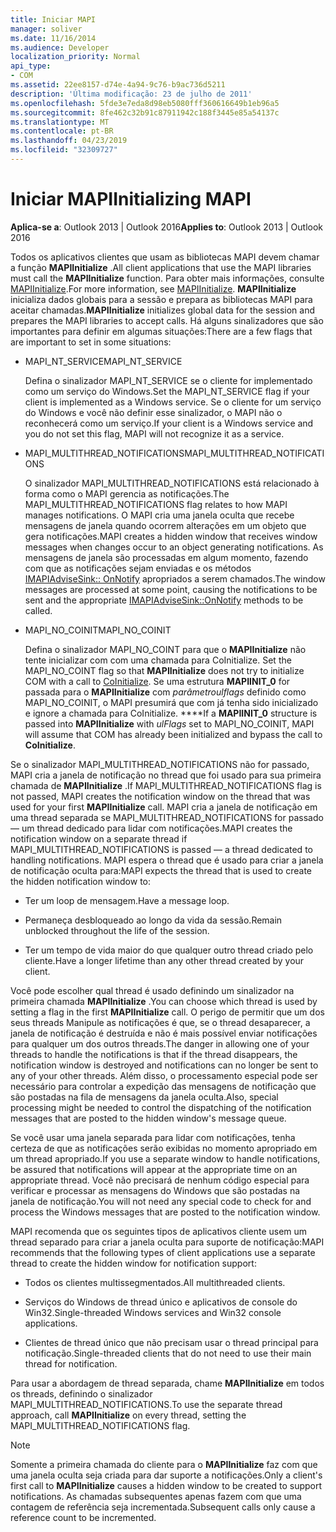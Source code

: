 ```yaml
---
title: Iniciar MAPI
manager: soliver
ms.date: 11/16/2014
ms.audience: Developer
localization_priority: Normal
api_type:
- COM
ms.assetid: 22ee8157-d74e-4a94-9c76-b9ac736d5211
description: 'Última modificação: 23 de julho de 2011'
ms.openlocfilehash: 5fde3e7eda8d98eb5080fff360616649b1eb96a5
ms.sourcegitcommit: 8fe462c32b91c87911942c188f3445e85a54137c
ms.translationtype: MT
ms.contentlocale: pt-BR
ms.lasthandoff: 04/23/2019
ms.locfileid: "32309727"
---
```

# <a name="initializing-mapi"></a><span data-ttu-id="21e53-103">Iniciar MAPI</span><span class="sxs-lookup"><span data-stu-id="21e53-103">Initializing MAPI</span></span>

  
  
<span data-ttu-id="21e53-104">**Aplica-se a**: Outlook 2013 | Outlook 2016</span><span class="sxs-lookup"><span data-stu-id="21e53-104">**Applies to**: Outlook 2013 | Outlook 2016</span></span> 
  
<span data-ttu-id="21e53-105">Todos os aplicativos clientes que usam as bibliotecas MAPI devem chamar a função **MAPIInitialize** .</span><span class="sxs-lookup"><span data-stu-id="21e53-105">All client applications that use the MAPI libraries must call the **MAPIInitialize** function.</span></span> <span data-ttu-id="21e53-106">Para obter mais informações, consulte [MAPIInitialize](mapiinitialize.md).</span><span class="sxs-lookup"><span data-stu-id="21e53-106">For more information, see [MAPIInitialize](mapiinitialize.md).</span></span> <span data-ttu-id="21e53-107">**MAPIInitialize** inicializa dados globais para a sessão e prepara as bibliotecas MAPI para aceitar chamadas.</span><span class="sxs-lookup"><span data-stu-id="21e53-107">**MAPIInitialize** initializes global data for the session and prepares the MAPI libraries to accept calls.</span></span> <span data-ttu-id="21e53-108">Há alguns sinalizadores que são importantes para definir em algumas situações:</span><span class="sxs-lookup"><span data-stu-id="21e53-108">There are a few flags that are important to set in some situations:</span></span> 
  
- <span data-ttu-id="21e53-109">MAPI_NT_SERVICE</span><span class="sxs-lookup"><span data-stu-id="21e53-109">MAPI_NT_SERVICE</span></span>
    
    <span data-ttu-id="21e53-110">Defina o sinalizador MAPI_NT_SERVICE se o cliente for implementado como um serviço do Windows.</span><span class="sxs-lookup"><span data-stu-id="21e53-110">Set the MAPI_NT_SERVICE flag if your client is implemented as a Windows service.</span></span> <span data-ttu-id="21e53-111">Se o cliente for um serviço do Windows e você não definir esse sinalizador, o MAPI não o reconhecerá como um serviço.</span><span class="sxs-lookup"><span data-stu-id="21e53-111">If your client is a Windows service and you do not set this flag, MAPI will not recognize it as a service.</span></span> 
    
- <span data-ttu-id="21e53-112">MAPI_MULTITHREAD_NOTIFICATIONS</span><span class="sxs-lookup"><span data-stu-id="21e53-112">MAPI_MULTITHREAD_NOTIFICATIONS</span></span>
    
    <span data-ttu-id="21e53-113">O sinalizador MAPI_MULTITHREAD_NOTIFICATIONS está relacionado à forma como o MAPI gerencia as notificações.</span><span class="sxs-lookup"><span data-stu-id="21e53-113">The MAPI_MULTITHREAD_NOTIFICATIONS flag relates to how MAPI manages notifications.</span></span> <span data-ttu-id="21e53-114">O MAPI cria uma janela oculta que recebe mensagens de janela quando ocorrem alterações em um objeto que gera notificações.</span><span class="sxs-lookup"><span data-stu-id="21e53-114">MAPI creates a hidden window that receives window messages when changes occur to an object generating notifications.</span></span> <span data-ttu-id="21e53-115">As mensagens de janela são processadas em algum momento, fazendo com que as notificações sejam enviadas e os métodos [IMAPIAdviseSink:: OnNotify](imapiadvisesink-onnotify.md) apropriados a serem chamados.</span><span class="sxs-lookup"><span data-stu-id="21e53-115">The window messages are processed at some point, causing the notifications to be sent and the appropriate [IMAPIAdviseSink::OnNotify](imapiadvisesink-onnotify.md) methods to be called.</span></span> 
    
- <span data-ttu-id="21e53-116">MAPI_NO_COINIT</span><span class="sxs-lookup"><span data-stu-id="21e53-116">MAPI_NO_COINIT</span></span>
    
    <span data-ttu-id="21e53-117">Defina o sinalizador MAPI_NO_COINT para que o **MAPIInitialize** não tente inicializar com com uma chamada para CoInitialize. [](https://msdn.microsoft.com/library/ms886303.aspx)</span><span class="sxs-lookup"><span data-stu-id="21e53-117">Set the MAPI_NO_COINT flag so that **MAPIInitialize** does not try to initialize COM with a call to [CoInitialize](https://msdn.microsoft.com/library/ms886303.aspx).</span></span> <span data-ttu-id="21e53-118">Se uma estrutura **MAPIINIT_0** for passada para o **MAPIInitialize** com _parâmetroulflags_ definido como MAPI_NO_COINIT, o MAPI presumirá que com já tenha sido inicializado e ignore a chamada para CoInitialize. \*\*\*\*</span><span class="sxs-lookup"><span data-stu-id="21e53-118">If a **MAPIINIT_0** structure is passed into **MAPIInitialize** with  _ulFlags_ set to MAPI_NO_COINIT, MAPI will assume that COM has already been initialized and bypass the call to **CoInitialize**.</span></span>
    
<span data-ttu-id="21e53-119">Se o sinalizador MAPI_MULTITHREAD_NOTIFICATIONS não for passado, MAPI cria a janela de notificação no thread que foi usado para sua primeira chamada de **MAPIInitialize** .</span><span class="sxs-lookup"><span data-stu-id="21e53-119">If MAPI_MULTITHREAD_NOTIFICATIONS flag is not passed, MAPI creates the notification window on the thread that was used for your first **MAPIInitialize** call.</span></span> <span data-ttu-id="21e53-120">MAPI cria a janela de notificação em uma thread separada se MAPI_MULTITHREAD_NOTIFICATIONS for passado — um thread dedicado para lidar com notificações.</span><span class="sxs-lookup"><span data-stu-id="21e53-120">MAPI creates the notification window on a separate thread if MAPI_MULTITHREAD_NOTIFICATIONS is passed — a thread dedicated to handling notifications.</span></span> <span data-ttu-id="21e53-121">MAPI espera o thread que é usado para criar a janela de notificação oculta para:</span><span class="sxs-lookup"><span data-stu-id="21e53-121">MAPI expects the thread that is used to create the hidden notification window to:</span></span> 
  
- <span data-ttu-id="21e53-122">Ter um loop de mensagem.</span><span class="sxs-lookup"><span data-stu-id="21e53-122">Have a message loop.</span></span>
    
- <span data-ttu-id="21e53-123">Permaneça desbloqueado ao longo da vida da sessão.</span><span class="sxs-lookup"><span data-stu-id="21e53-123">Remain unblocked throughout the life of the session.</span></span>
    
- <span data-ttu-id="21e53-124">Ter um tempo de vida maior do que qualquer outro thread criado pelo cliente.</span><span class="sxs-lookup"><span data-stu-id="21e53-124">Have a longer lifetime than any other thread created by your client.</span></span> 
    
<span data-ttu-id="21e53-125">Você pode escolher qual thread é usado definindo um sinalizador na primeira chamada **MAPIInitialize** .</span><span class="sxs-lookup"><span data-stu-id="21e53-125">You can choose which thread is used by setting a flag in the first **MAPIInitialize** call.</span></span> <span data-ttu-id="21e53-126">O perigo de permitir que um dos seus threads Manipule as notificações é que, se o thread desaparecer, a janela de notificação é destruída e não é mais possível enviar notificações para qualquer um dos outros threads.</span><span class="sxs-lookup"><span data-stu-id="21e53-126">The danger in allowing one of your threads to handle the notifications is that if the thread disappears, the notification window is destroyed and notifications can no longer be sent to any of your other threads.</span></span> <span data-ttu-id="21e53-127">Além disso, o processamento especial pode ser necessário para controlar a expedição das mensagens de notificação que são postadas na fila de mensagens da janela oculta.</span><span class="sxs-lookup"><span data-stu-id="21e53-127">Also, special processing might be needed to control the dispatching of the notification messages that are posted to the hidden window's message queue.</span></span> 
  
<span data-ttu-id="21e53-128">Se você usar uma janela separada para lidar com notificações, tenha certeza de que as notificações serão exibidas no momento apropriado em um thread apropriado.</span><span class="sxs-lookup"><span data-stu-id="21e53-128">If you use a separate window to handle notifications, be assured that notifications will appear at the appropriate time on an appropriate thread.</span></span> <span data-ttu-id="21e53-129">Você não precisará de nenhum código especial para verificar e processar as mensagens do Windows que são postadas na janela de notificação.</span><span class="sxs-lookup"><span data-stu-id="21e53-129">You will not need any special code to check for and process the Windows messages that are posted to the notification window.</span></span> 
  
<span data-ttu-id="21e53-130">MAPI recomenda que os seguintes tipos de aplicativos cliente usem um thread separado para criar a janela oculta para suporte de notificação:</span><span class="sxs-lookup"><span data-stu-id="21e53-130">MAPI recommends that the following types of client applications use a separate thread to create the hidden window for notification support:</span></span>
  
- <span data-ttu-id="21e53-131">Todos os clientes multissegmentados.</span><span class="sxs-lookup"><span data-stu-id="21e53-131">All multithreaded clients.</span></span>
    
- <span data-ttu-id="21e53-132">Serviços do Windows de thread único e aplicativos de console do Win32.</span><span class="sxs-lookup"><span data-stu-id="21e53-132">Single-threaded Windows services and Win32 console applications.</span></span>
    
- <span data-ttu-id="21e53-133">Clientes de thread único que não precisam usar o thread principal para notificação.</span><span class="sxs-lookup"><span data-stu-id="21e53-133">Single-threaded clients that do not need to use their main thread for notification.</span></span>
    
<span data-ttu-id="21e53-134">Para usar a abordagem de thread separada, chame **MAPIInitialize** em todos os threads, definindo o sinalizador MAPI_MULTITHREAD_NOTIFICATIONS.</span><span class="sxs-lookup"><span data-stu-id="21e53-134">To use the separate thread approach, call **MAPIInitialize** on every thread, setting the MAPI_MULTITHREAD_NOTIFICATIONS flag.</span></span> 
  
> [!NOTE]
> <span data-ttu-id="21e53-135">Somente a primeira chamada do cliente para o **MAPIInitialize** faz com que uma janela oculta seja criada para dar suporte a notificações.</span><span class="sxs-lookup"><span data-stu-id="21e53-135">Only a client's first call to **MAPIInitialize** causes a hidden window to be created to support notifications.</span></span> <span data-ttu-id="21e53-136">As chamadas subsequentes apenas fazem com que uma contagem de referência seja incrementada.</span><span class="sxs-lookup"><span data-stu-id="21e53-136">Subsequent calls only cause a reference count to be incremented.</span></span> 
  

